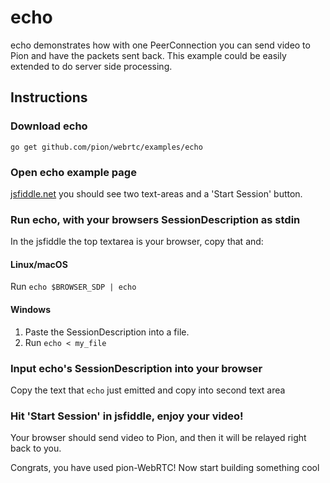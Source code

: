 # echo
echo demonstrates how with one PeerConnection you can send video to Pion and have the packets sent back. This example could be easily extended to do server side processing.

## Instructions
### Download echo
```
go get github.com/pion/webrtc/examples/echo
```

### Open echo example page
[jsfiddle.net](https://jsfiddle.net/3m0zute8/) you should see two text-areas and a 'Start Session' button.

### Run echo, with your browsers SessionDescription as stdin
In the jsfiddle the top textarea is your browser, copy that and:
#### Linux/macOS
Run `echo $BROWSER_SDP | echo`
#### Windows
1. Paste the SessionDescription into a file.
1. Run `echo < my_file`

### Input echo's SessionDescription into your browser
Copy the text that `echo` just emitted and copy into second text area

### Hit 'Start Session' in jsfiddle, enjoy your video!
Your browser should send video to Pion, and then it will be relayed right back to you.

Congrats, you have used pion-WebRTC! Now start building something cool
